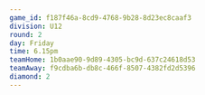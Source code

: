```yaml
---
game_id: f187f46a-8cd9-4768-9b28-8d23ec8caaf3
division: U12
round: 2
day: Friday
time: 6.15pm
teamHome: 1b0aae90-9d89-4305-bc9d-637c24618d53
teamAway: f9cdba6b-db8c-466f-8507-4382fd2d5396
diamond: 2
---
```

